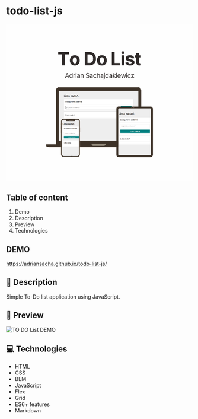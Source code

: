 # todo-list-js

![Currency-conventer](images/share.png)

## Table of content
1. Demo
1. Description
1. Preview
1. Technologies

## DEMO
https://adriansacha.github.io/todo-list-js/

## 📒 Description
Simple To-Do list application using JavaScript.

## 👀 Preview
![TO DO List DEMO](images/toDoListy.gif)

## 💻 Technologies
* HTML
* CSS
* BEM
* JavaScript
* Flex
* Grid 
* ES6+ features
* Markdown
